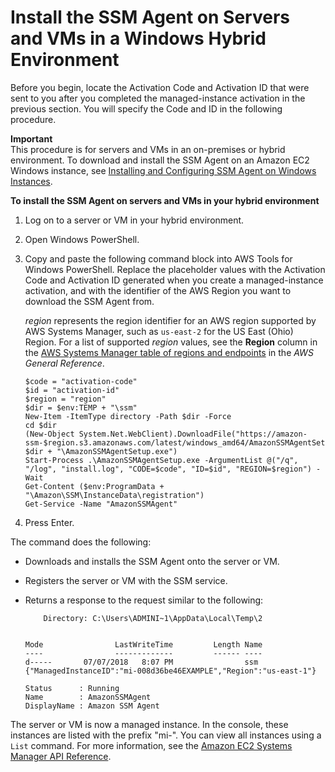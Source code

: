 # Install the SSM Agent on Servers and VMs in a Windows Hybrid Environment<a name="sysman-install-managed-win"></a>

Before you begin, locate the Activation Code and Activation ID that were sent to you after you completed the managed\-instance activation in the previous section\. You will specify the Code and ID in the following procedure\.

**Important**  
This procedure is for servers and VMs in an on\-premises or hybrid environment\. To download and install the SSM Agent on an Amazon EC2 Windows instance, see [Installing and Configuring SSM Agent on Windows Instances](sysman-install-ssm-win.md)\.

**To install the SSM Agent on servers and VMs in your hybrid environment**

1. Log on to a server or VM in your hybrid environment\.

1. Open Windows PowerShell\. 

1. Copy and paste the following command block into AWS Tools for Windows PowerShell\. Replace the placeholder values with the Activation Code and Activation ID generated when you create a managed\-instance activation, and with the identifier of the AWS Region you want to download the SSM Agent from\.

   *region* represents the region identifier for an AWS region supported by AWS Systems Manager, such as `us-east-2` for the US East \(Ohio\) Region\. For a list of supported *region* values, see the **Region** column in the [AWS Systems Manager table of regions and endpoints](http://docs.aws.amazon.com/general/latest/gr/rande.html#ssm_region) in the *AWS General Reference*\.

   ```
   $code = "activation-code"
   $id = "activation-id"
   $region = "region"
   $dir = $env:TEMP + "\ssm"
   New-Item -ItemType directory -Path $dir -Force
   cd $dir
   (New-Object System.Net.WebClient).DownloadFile("https://amazon-ssm-$region.s3.amazonaws.com/latest/windows_amd64/AmazonSSMAgentSetup.exe", $dir + "\AmazonSSMAgentSetup.exe")
   Start-Process .\AmazonSSMAgentSetup.exe -ArgumentList @("/q", "/log", "install.log", "CODE=$code", "ID=$id", "REGION=$region") -Wait
   Get-Content ($env:ProgramData + "\Amazon\SSM\InstanceData\registration")
   Get-Service -Name "AmazonSSMAgent"
   ```

1. Press Enter\.

The command does the following: 
+ Downloads and installs the SSM Agent onto the server or VM\.
+ Registers the server or VM with the SSM service\.
+ Returns a response to the request similar to the following:

  ```
      Directory: C:\Users\ADMINI~1\AppData\Local\Temp\2
  
  
  Mode                LastWriteTime         Length Name
  ----                -------------         ------ ----
  d-----       07/07/2018   8:07 PM                ssm
  {"ManagedInstanceID":"mi-008d36be46EXAMPLE","Region":"us-east-1"}
  
  Status      : Running
  Name        : AmazonSSMAgent
  DisplayName : Amazon SSM Agent
  ```

The server or VM is now a managed instance\. In the console, these instances are listed with the prefix "mi\-"\. You can view all instances using a `List` command\. For more information, see the [Amazon EC2 Systems Manager API Reference](http://docs.aws.amazon.com/ssm/latest/APIReference/)\.